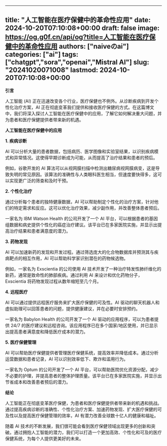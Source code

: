 
---
title: "人工智能在医疗保健中的革命性应用"
date: 2024-10-20T07:10:08+00:00
draft: false
image: https://og.g0f.cn/api/og?title=人工智能在医疗保健中的革命性应用
authors: ["naiveのai"]
categories: ["ai"]
tags: ["chatgpt","sora","openai","Mistral AI"]
slug: "20241020071008"
lastmod: 2024-10-20T07:10:08+00:00
---
**引言**

人工智能 (AI) 正在迅速改变各个行业，医疗保健也不例外。从诊断疾病到开发个性化治疗方案，AI 正在彻底变革我们提供和接收医疗保健的方式。在这篇博文中，我们将深入探讨人工智能在医疗保健中的应用，了解它如何解决重大问题，并为患者和医疗保健提供者带来新的机遇。

**人工智能在医疗保健中的应用**

**1. 疾病诊断**

AI 可以分析大量的患者数据，包括病历、医学图像和实验室结果，以识别疾病模式和异常情况。这使得早期诊断成为可能，从而提高了治疗结果和患者的预后。

例如，谷歌开发的 AI 算法可以从视网膜扫描中检测出糖尿病视网膜病变，这是导致失明的常见原因。该算法的准确性与人类眼科医生相当，但速度要快得多，这可以实现更广泛的筛查和及时干预。

**2. 个性化治疗**

通过分析每个患者的独特健康数据，AI 可以帮助制定个性化的治疗方案，针对他们的特定需求和反应。这可以优化治疗效果，减少副作用，并改善整体患者预后。

一家名为 IBM Watson Health 的公司开发了一个 AI 平台，可以根据患者的基因组数据和病史提供个性化的癌症治疗建议。该平台已在多家医院实施，并显示出提高治疗结果和患者满意度的潜力。

**3. 药物发现**

AI 可以加速新药的发现和开发过程。通过筛选庞大的化合物数据库并预测其与疾病靶点的相互作用，AI 可以帮助科学家识别潜在的药物候选物。

例如，一家名为 Exscientia 的公司使用 AI 技术开发了一种治疗特发性肺纤维化的新药，通常是致命性的肺部疾病。通过利用 AI 来设计和优化药物分子，Exscientia 将药物发现过程从数年缩短至几个月。

**4. 远程医疗**

AI 可以通过提供远程医疗服务来扩大医疗保健的可及性。AI 驱动的聊天机器人和虚拟助理可以回答患者的问题，提供健康建议，并在必要时安排预约。

一家名为 Babylon Health 的公司开发了一个 AI 驱动的应用程序，可以为患者提供 24/7 的医疗建议和远程咨询。该应用程序已在多个国家/地区使用，并已显示出提高患者满意度和降低医疗成本的潜力。

**5. 医疗保健管理**

AI 可以帮助医疗保健提供者管理医疗保健系统，提高效率并降低成本。通过分析运营数据和患者记录，AI 可以识别效率低下、欺诈和滥用行为。

一家名为 Optum 的公司开发了一个 AI 平台，可以帮助医院优化资源分配，减少不必要的护理，并提高患者的整体护理质量。该平台已在多家医院实施，并显示出节省成本和改善患者预后的潜力。

**结论**

人工智能正在彻底变革医疗保健，为患者和医疗保健提供者带来新的机遇和挑战。通过提高疾病诊断的准确性、个性化治疗方案、加速药物发现、扩大医疗保健的可及性以及提高医疗保健管理的效率，AI 有潜力改善全球数十亿人的健康和福祉。

随着 AI 技术的不断发展，我们很可能会看到医疗保健领域出现更多的创新和突破。通过拥抱人工智能的潜力，我们可以打造一个更加高效、个性化和可及的医疗保健系统，为每个人提供更美好的未来。